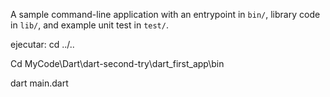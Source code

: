 A sample command-line application with an entrypoint in `bin/`, library code
in `lib/`, and example unit test in `test/`.

ejecutar:
cd ../..

Cd MyCode\Dart\dart-second-try\dart_first_app\bin

dart main.dart
